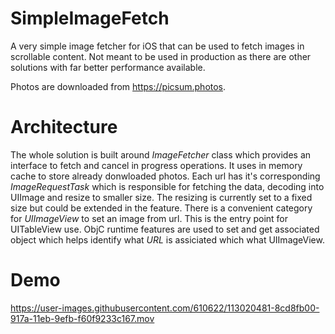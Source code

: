 
# SimpleImageFetch
A very simple image fetcher for iOS that can be used to fetch images in scrollable content. Not meant to be used in production as there are other solutions with far better performance available.

Photos are downloaded from https://picsum.photos.

# Architecture
The whole solution is built around *ImageFetcher* class which provides an interface to fetch and cancel in progress operations. It uses in memory cache to store already donwloaded photos.
Each url has it's corresponding *ImageRequestTask* which is responsible for fetching the data, decoding into UIImage and resize to smaller size. The resizing is currently set to a fixed size but could be extended in the feature.
There is a convenient category for *UIImageView* to set an image from url. This is the entry point for UITableView use. ObjC runtime features are used to set and get associated object which helps identify what *URL* is assiciated which what UIImageView.

# Demo
https://user-images.githubusercontent.com/610622/113020481-8cd8fb00-917a-11eb-9efb-f60f9233c167.mov
